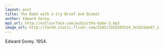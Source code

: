 ```yaml
---
layout: post
title: The Babe with a Cry Brief and Dismal
author: Edward Gorey.
mp3_url: http://nullsurface.com/audio/the-babe-3.mp3
image_url: http://farm4.static.flickr.com/3105/3152503324_3e1b31be87_z.jpg?zz=1
---
```


Edward Gorey.  1954.